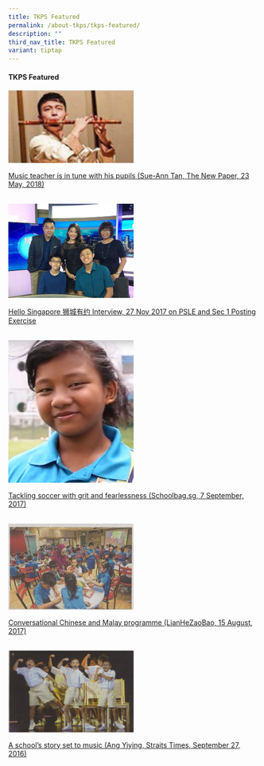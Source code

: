 ```yaml
---
title: TKPS Featured
permalink: /about-tkps/tkps-featured/
description: ""
third_nav_title: TKPS Featured
variant: tiptap
---
```

<h4><strong>TKPS Featured</strong></h4>
<p></p>
<div class="isomer-image-wrapper">
<img style="width: 50%;" height="auto" width="100%" alt="" src="/images/tkpsfeatured1.png">
</div>
<p><a href="/about-tkps/tkps-featured/music-teacher-in-tune-with-pupils/" rel="noopener noreferrer nofollow" target="_blank">Music teacher is in tune with his pupils (Sue-Ann Tan, The New Paper, 23 May, 2018)</a> 
<br>
<br>
</p>
<div class="isomer-image-wrapper">
<img style="width: 50%;" height="auto" width="100%" alt="" src="/images/tkpsfeatured2.jpg">
</div>
<p><a href="/about-tkps/tkps-featured/hello-singapore-interview/" rel="noopener noreferrer nofollow" target="_blank">Hello Singapore 狮城有约 Interview, 27 Nov 2017 on PSLE and Sec 1 Posting Exercise</a> 
<br>
<br>
</p>
<div class="isomer-image-wrapper">
<img style="width: 50%;" height="auto" width="100%" alt="" src="/images/tkpsfeatured3.png">
</div>
<p><a href="/about-tkps/tkps-featured/tackling-soccer-with-grit-and-fearlessness/" rel="noopener noreferrer nofollow" target="_blank">Tackling soccer with grit and fearlessness (Schoolbag.sg, 7 September, 2017)</a> 
<br>
<br>
</p>
<div class="isomer-image-wrapper">
<img style="width: 50%;" height="auto" width="100%" alt="" src="/images/tkpsfeatured4.jpg">
</div>
<p><a href="/about-tkps/tkps-featured/conversational-chi-and-malay-prog/" rel="noopener noreferrer nofollow" target="_blank">Conversational Chinese and Malay programme (LianHeZaoBao, 15 August, 2017)</a> 
<br>
<br>
</p>
<div class="isomer-image-wrapper">
<img style="width: 50%;" height="auto" width="100%" alt="" src="/images/tkpsfeatured5.png">
</div>
<p><a href="/about-tkps/tkps-featured/a-sch-story-set-to-music/" rel="noopener noreferrer nofollow" target="_blank">A school’s story set to music (Ang Yiying, Straits Times, September 27, 2016)</a> 
<br>
<br>
</p>